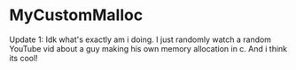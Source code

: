 # MyCustomMalloc
Update 1: Idk what's exactly am i doing. I just randomly watch a random YouTube vid about a guy making his own memory allocation in c. And i think its cool!
